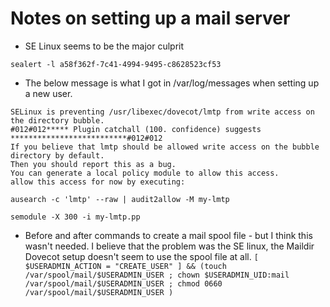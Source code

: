 # Notes on setting up a mail server
- SE Linux seems to be the major culprit

```sealert -l a58f362f-7c41-4994-9495-c8628523cf53```
- The below message is what I got in /var/log/messages when setting up a new user.

~~~~
SELinux is preventing /usr/libexec/dovecot/lmtp from write access on the directory bubble.
#012#012***** Plugin catchall (100. confidence) suggests   **************************#012#012
If you believe that lmtp should be allowed write access on the bubble directory by default.
Then you should report this as a bug.
You can generate a local policy module to allow this access.
allow this access for now by executing:
~~~~


```ausearch -c 'lmtp' --raw | audit2allow -M my-lmtp```

```semodule -X 300 -i my-lmtp.pp```

- Before and after commands to create a mail spool file - but I think this wasn't needed. I believe that the problem was the SE linux, the Maildir Dovecot setup doesn't seem to use the spool file
at all.
```[ $USERADMIN_ACTION = "CREATE_USER" ] && (touch /var/spool/mail/$USERADMIN_USER ; chown $USERADMIN_UID:mail /var/spool/mail/$USERADMIN_USER ; chmod 0660 /var/spool/mail/$USERADMIN_USER )```